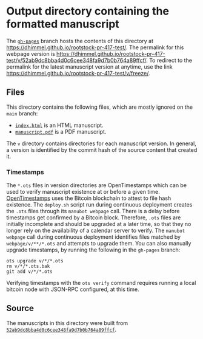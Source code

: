 # Output directory containing the formatted manuscript

The [`gh-pages`](https://github.com/dhimmel/rootstock-pr-417-test/tree/gh-pages) branch hosts the contents of this directory at <https://dhimmel.github.io/rootstock-pr-417-test/>.
The permalink for this webpage version is <https://dhimmel.github.io/rootstock-pr-417-test/v/52ab9dc8bba4d0c6cee348fa9d7b0b764a89ffcf/>.
To redirect to the permalink for the latest manuscript version at anytime, use the link <https://dhimmel.github.io/rootstock-pr-417-test/v/freeze/>.

## Files

This directory contains the following files, which are mostly ignored on the `main` branch:

+ [`index.html`](index.html) is an HTML manuscript.
+ [`manuscript.pdf`](manuscript.pdf) is a PDF manuscript.

The `v` directory contains directories for each manuscript version.
In general, a version is identified by the commit hash of the source content that created it.

### Timestamps

The `*.ots` files in version directories are OpenTimestamps which can be used to verify manuscript existence at or before a given time.
[OpenTimestamps](https://opentimestamps.org/) uses the Bitcoin blockchain to attest to file hash existence.
The `deploy.sh` script run during continuous deployment creates the `.ots` files through its `manubot webpage` call.
There is a delay before timestamps get confirmed by a Bitcoin block.
Therefore, `.ots` files are initially incomplete and should be upgraded at a later time, so that they no longer rely on the availability of a calendar server to verify.
The `manubot webpage` call during continuous deployment identifies files matched by `webpage/v/**/*.ots` and attempts to upgrade them.
You can also manually upgrade timestamps, by running the following in the `gh-pages` branch:

```shell
ots upgrade v/*/*.ots
rm v/*/*.ots.bak
git add v/*/*.ots
```

Verifying timestamps with the `ots verify` command requires running a local bitcoin node with JSON-RPC configured, at this time.

## Source

The manuscripts in this directory were built from
[`52ab9dc8bba4d0c6cee348fa9d7b0b764a89ffcf`](https://github.com/dhimmel/rootstock-pr-417-test/commit/52ab9dc8bba4d0c6cee348fa9d7b0b764a89ffcf).
